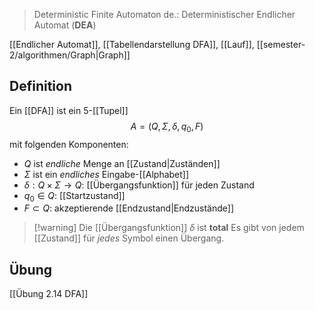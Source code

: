 
> Deterministic Finite Automaton
> de.: Deterministischer Endlicher Automat (**DEA**)

[[Endlicher Automat]], [[Tabellendarstellung DFA]], [[Lauf]], [[semester-2/algorithmen/Graph|Graph]]

## Definition
Ein [[DFA]] ist ein 5-[[Tupel]] $$A = (Q, \Sigma, \delta, q_{0}, F)$$ mit folgenden Komponenten:
- $Q$ ist _endliche_ Menge an [[Zustand|Zuständen]]
- $\Sigma$ ist ein _endliches_ Eingabe-[[Alphabet]]
- $\delta: Q \times \Sigma \rightarrow Q$: [[Übergangsfunktion]] für jeden Zustand
- $q_{0}\in Q$: [[Startzustand]]
- $F \subset Q$: akzeptierende [[Endzustand|Endzustände]]

> [!warning] Die [[Übergangsfunktion]] $\delta$ ist **total**
> Es gibt von jedem [[Zustand]] für _jedes_ Symbol einen Übergang.


## Übung
[[Übung 2.14 DFA]]